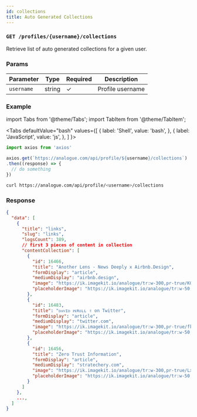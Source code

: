 ```yaml
---
id: collections
title: Auto Generated Collections
---
```


### `GET /profiles/{username}/collections`

Retrieve list of auto generated collections for a given user.

### Params

Parameter | Type | Required | Description
--------- | ---- | -------- | -----------
`username` | string | ✓ | Profile username

### Example

import Tabs from '@theme/Tabs';
import TabItem from '@theme/TabItem';

<Tabs
  defaultValue="bash"
  values={[
    { label: 'Shell', value: 'bash', },
    { label: 'JavaScript', value: 'js', },
  ]
}>
<TabItem value="js">

```js
import axios from 'axios'

axios.get(`https://analogue.com/api/profile/${username}/collections`)
.then((response) => {
  // do something
})
```

</TabItem>

<TabItem value="bash">

```bash
curl https://analogue.com/api/profile/<username>/collections
```

</TabItem>
</Tabs>

### Response

```json
{
  "data": [
    {
      "title": "links",
      "slug": "links",
      "logsCount": 389,
      // first 3 pieces of content in collection
      "contentCollection": [
        {
          "id": 16466,
          "title": "Another Lens - News Deeply x Airbnb.Design",
          "formDisplay": "article",
          "mediumDisplay": "airbnb.design",
          "image": "https://ik.imagekit.io/analogue/tr:w-300,pr-true/KGkGZocSbCppGS63TGcf5ksy",
          "placeholderImage": "https://ik.imagekit.io/analogue/tr:w-50,q-21,pr-true/KGkGZocSbCppGS63TGcf5ksy"
        },
        {
          "id": 16483,
          "title": "ᴅᴀᴠɪᴅ ᴘᴇʀᴇʟʟ ✌ on Twitter",
          "formDisplay": "article",
          "mediumDisplay": "twitter.com",
          "image": "https://ik.imagekit.io/analogue/tr:w-300,pr-true/fkTUf5HMskrp3AXQpzxexBRe",
          "placeholderImage": "https://ik.imagekit.io/analogue/tr:w-50,q-21,pr-true/fkTUf5HMskrp3AXQpzxexBRe"
        },
        {
          "id": 16456,
          "title": "Zero Trust Information",
          "formDisplay": "article",
          "mediumDisplay": "stratechery.com",
          "image": "https://ik.imagekit.io/analogue/tr:w-300,pr-true/Lx3Yg4CvCL4Gy7RUJn8XXwrA",
          "placeholderImage": "https://ik.imagekit.io/analogue/tr:w-50,q-21,pr-true/Lx3Yg4CvCL4Gy7RUJn8XXwrA"
        }
      ]
    },
    ...,
  ]
}
```
